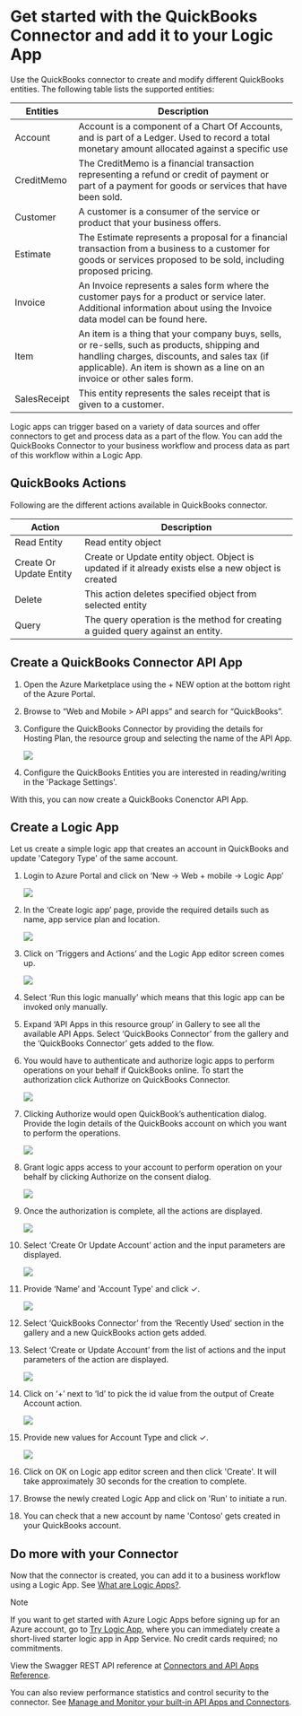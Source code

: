 <properties
   pageTitle="Using the QuickBooks Connector in Logic Apps | Microsoft Azure App Service"
   description="How to create and configure the QuickBooks Connector or API app and use it in a logic app in Azure App Service"
   services="app-service\logic"
   documentationCenter=".net,nodejs,java"
   authors="anuragdalmia"
   manager="dwrede"
   editor=""/>

<tags
   ms.service="app-service-logic"
   ms.devlang="multiple"
   ms.topic="article"
   ms.tgt_pltfrm="na"
   ms.workload="integration"
   ms.date="11/30/2015"
   ms.author="sameerch"/>


# Get started with the QuickBooks Connector and add it to your Logic App
Use the QuickBooks connector to create and modify different QuickBooks entities. The following table lists the supported entities:

| Entities | Description |
| --- | --- |
| Account |Account is a component of a Chart Of Accounts, and is part of a Ledger. Used to record a total monetary amount allocated against a specific use |
| CreditMemo |The CreditMemo is a financial transaction representing a refund or credit of payment or part of a payment for goods or services that have been sold. |
| Customer |A customer is a consumer of the service or product that your business offers. |
| Estimate |The Estimate represents a proposal for a financial transaction from a business to a customer for goods or services proposed to be sold, including proposed pricing. |
| Invoice |An Invoice represents a sales form where the customer pays for a product or service later. Additional information about using the Invoice data model can be found here. |
| Item |An item is a thing that your company buys, sells, or re-sells, such as products, shipping and handling charges, discounts, and sales tax (if applicable).  An item is shown as a line on an invoice or other sales form. |
| SalesReceipt |This entity represents the sales receipt that is given to a customer. |

Logic apps can trigger based on a variety of data sources and offer connectors to get and process data as a part of the flow. You can add the QuickBooks Connector to your business workflow and process data as part of this workflow within a Logic App. 

## QuickBooks Actions
Following are the different actions available in QuickBooks connector.

| Action | Description |
| --- | --- |
| Read Entity |Read entity object |
| Create Or Update Entity |Create or Update entity object. Object is updated if it already exists else a new object is created |
| Delete |This action deletes specified object from selected entity |
| Query |The query operation is the method for creating a guided query against an entity. |

## Create a QuickBooks Connector API App
1. Open the Azure Marketplace using the + NEW option at the bottom right of the Azure Portal.
2. Browse to “Web and Mobile > API apps” and search for “QuickBooks”.
3. Configure the QuickBooks Connector by providing the details for Hosting Plan, the resource group and selecting the name of the API App.

   ![][13]

4. Configure the QuickBooks Entities you are interested in reading/writing in the 'Package Settings'.

With this, you can now create a QuickBooks Conenctor API App.

## Create a Logic App
Let us create a simple logic app that creates an account in QuickBooks and update 'Category Type' of the same account.

1. Login to Azure Portal and click on ‘New -> Web + mobile -> Logic App’

   ![][1]

2. In the ‘Create logic app’ page, provide the required details such as name, app service plan and location.

   ![][2]

3. Click on ‘Triggers and Actions’ and the Logic App editor screen comes up.

   ![][3]

4. Select ‘Run this logic manually’ which means that this logic app can be invoked only manually.


1. Expand ‘API Apps in this resource group’ in Gallery to see all the available API Apps. Select ‘QuickBooks Connector’ from the gallery and the ‘QuickBooks Connector’ gets added to the flow.

1. You would have to authenticate and authorize logic apps to perform operations on your behalf if QuickBooks online. To start the authorization click Authorize on QuickBooks Connector.

   ![][4]

2. Clicking Authorize would open QuickBook’s authentication dialog. Provide the login details of the QuickBooks account on which you want to perform the operations.

   ![][5]

3. Grant logic apps access to your account to perform operation on your behalf by clicking Authorize on the consent dialog.

    ![][6]

4. Once the authorization is complete, all the actions are displayed.

   ![][7]

5. Select ‘Create Or Update Account’ action and the input parameters are displayed.

   ![][8]

6. Provide ‘Name’ and 'Account Type' and click ✓.

   ![][9]

7. Select ‘QuickBooks Connector’ from the ‘Recently Used’ section in the gallery and a new QuickBooks action gets added.

8. Select ‘Create or Update Account’ from the list of actions and the input parameters of the action are displayed.

   ![][10]

9. Click on ‘+’ next to ‘Id’ to pick the id value from the output of Create Account action.

   ![][11]

10. Provide new values for Account Type and click ✓.

    ![][12]

11. Click on OK on Logic app editor screen and then click 'Create'. It will take approximately 30 seconds for the creation to complete.

12. Browse the newly created Logic App and click on 'Run' to initiate a run.

13. You can check that a new account by name 'Contoso' gets created in your QuickBooks account.


## Do more with your Connector
Now that the connector is created, you can add it to a business workflow using a Logic App. See [What are Logic Apps?](app-service-logic-what-are-logic-apps.md).

> [!NOTE]
> If you want to get started with Azure Logic Apps before signing up for an Azure account, go to [Try Logic App](https://tryappservice.azure.com/?appservice=logic), where you can immediately create a short-lived starter logic app in App Service. No credit cards required; no commitments.
> 
> 
View the Swagger REST API reference at [Connectors and API Apps Reference](http://go.microsoft.com/fwlink/p/?LinkId=529766).

You can also review performance statistics and control security to the connector. See [Manage and Monitor your built-in API Apps and Connectors](app-service-logic-monitor-your-connectors.md).

<!--Image references-->

[1]: ./media/app-service-logic-connector-quickbooks/1_New_Logic_App.png
[2]: ./media/app-service-logic-connector-quickbooks/2_Logic_App_Settings.png
[3]: ./media/app-service-logic-connector-quickbooks/3_Logic_App_Editor.png
[4]: ./media/app-service-logic-connector-quickbooks/4_QuickBooks_Authorize.png
[5]: ./media/app-service-logic-connector-quickbooks/5_QuickBooks_Login.png
[6]: ./media/app-service-logic-connector-quickbooks/6_QuickBooks_User_Consent.png
[7]: ./media/app-service-logic-connector-quickbooks/7_QuickBooks_Actions.png
[8]: ./media/app-service-logic-connector-quickbooks/8_QuickBooks_Create_Account.png
[9]: ./media/app-service-logic-connector-quickbooks/9_Create_Account_OK.png
[10]: ./media/app-service-logic-connector-quickbooks/10_QuickBooks_Update_Account.png
[11]: ./media/app-service-logic-connector-quickbooks/11_Record_ID_from_Create.png
[12]: ./media/app-service-logic-connector-quickbooks/12_Update_Account_Address.png
[13]: ./media/app-service-logic-connector-quickbooks/13_Create_new_quickbooks_connector.png
